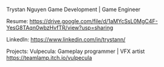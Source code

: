 Trystan Nguyen
Game Development | Game Engineer

Resume: 
https://drive.google.com/file/d/1aMYcSsL0MgC4F-YesG8TAqn0wbzHvfTR/view?usp=sharing

LinkedIn:
https://www.linkedin.com/in/trystann/

Projects:
Vulpecula: Gameplay programmer | VFX artist
https://teamlamp.itch.io/vulpecula

